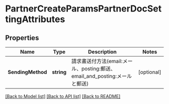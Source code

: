 # PartnerCreateParamsPartnerDocSettingAttributes

## Properties

Name | Type | Description | Notes
------------ | ------------- | ------------- | -------------
**SendingMethod** | **string** | 請求書送付方法(email:メール、posting:郵送、email_and_posting:メールと郵送) | [optional] 

[[Back to Model list]](../README.md#documentation-for-models) [[Back to API list]](../README.md#documentation-for-api-endpoints) [[Back to README]](../README.md)


